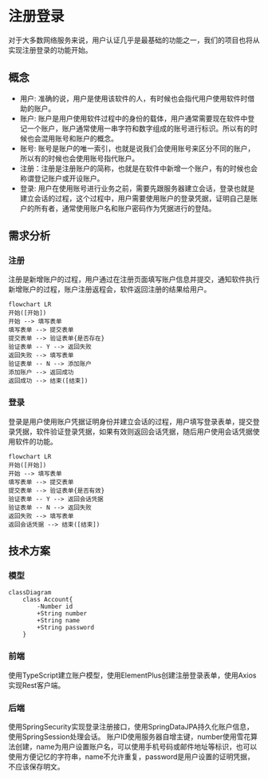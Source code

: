 # 注册登录

对于大多数网络服务来说，用户认证几乎是最基础的功能之一，我们的项目也将从实现注册登录的功能开始。

## 概念

* 用户: 准确的说，用户是使用该软件的人，有时候也会指代用户使用软件时借助的账户。
* 账户: 账户是用户使用软件过程中的身份的载体，用户通常需要现在软件中登记一个账户，账户通常使用一串字符和数字组成的账号进行标识。所以有的时候也会混用账号和账户的概念。
* 账号: 账号是账户的唯一索引，也就是说我们会使用账号来区分不同的账户，所以有的时候也会使用账号指代账户。
* 注册：注册是注册账户的简称，也就是在软件中新增一个账户，有的时候也会称谓登记账户或开设账户。
* 登录: 用户在使用账号进行业务之前，需要先跟服务器建立会话，登录也就是建立会话的过程，这个过程中，用户需要使用账户的登录凭据，证明自己是账户的所有者，通常使用账户名和账户密码作为凭据进行的登陆。

## 需求分析

### 注册

注册是新增账户的过程，用户通过在注册页面填写账户信息并提交，通知软件执行新增账户的过程，账户注册返程会，软件返回注册的结果给用户。

```mermaid
flowchart LR
开始([开始])
开始 --> 填写表单
填写表单 --> 提交表单
提交表单 --> 验证表单{是否存在}
验证表单 -- Y --> 返回失败
返回失败 --> 填写表单
验证表单 -- N --> 添加账户
添加账户 --> 返回成功
返回成功 --> 结束([结束])
```

### 登录

登录是用户使用账户凭据证明身份并建立会话的过程，用户填写登录表单，提交登录凭据，软件验证登录凭据，如果有效则返回会话凭据，随后用户使用会话凭据使用软件的功能。

```mermaid
flowchart LR
开始([开始])
开始 --> 填写表单
填写表单 --> 提交表单
提交表单 --> 验证表单{是否有效}
验证表单 -- Y --> 返回会话凭据
验证表单 -- N --> 返回失败
返回失败 --> 填写表单
返回会话凭据 --> 结束([结束])
```

## 技术方案

### 模型

```mermaid
classDiagram
    class Account{
        -Number id
        +String number
        +String name
        +String password
    }
```

### 前端

使用TypeScript建立账户模型，使用ElementPlus创建注册登录表单，使用Axios实现Rest客户端。

### 后端

使用SpringSecurity实现登录注册接口，使用SpringDataJPA持久化账户信息，使用SpringSession处理会话。
账户ID使用服务器自增主键，number使用雪花算法创建，name为用户设置账户名，可以使用手机号码或邮件地址等标识，也可以使用方便记忆的字符串，name不允许重复，password是用户设置的证明凭据，不应该保存明文。